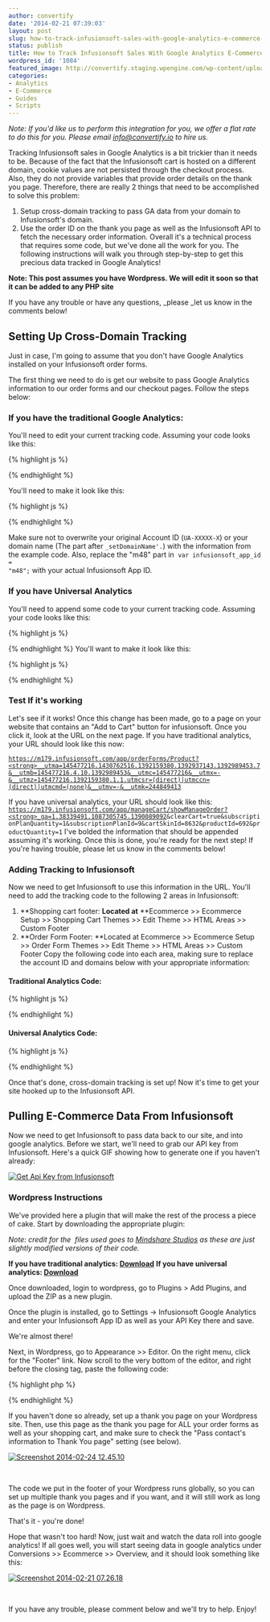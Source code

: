 ```yaml
---
author: convertify
date: '2014-02-21 07:39:03'
layout: post
slug: how-to-track-infusionsoft-sales-with-google-analytics-e-commerce-tracking
status: publish
title: How to Track Infusionsoft Sales With Google Analytics E-Commerce Tracking
wordpress_id: '1084'
featured_image: http://convertify.staging.wpengine.com/wp-content/uploads/2014/02/infusionsoft-google-analytics-ecommerce.jpg
categories:
- Analytics
- E-Commerce
- Guides
- Scripts
---
```

<script type="text/javascript">
	var disqus_identifier = '2670052270';
</script>
_Note: If you'd like us to perform this integration for you, we offer a flat rate to do this for you. Please email [info@convertify.io](mailto:info@convertify.io) to hire us._

Tracking Infusionsoft sales in Google Analytics is a bit trickier than it needs to be. Because of the fact that the Infusionsoft cart is hosted on a different domain, cookie values are not persisted through the checkout process. Also, they do not provide variables that provide order details on the thank you page. Therefore, there are really 2 things that need to be accomplished to solve this problem:

  1. Setup cross-domain tracking to pass GA data from your domain to Infusionsoft's domain.
  2. Use the order ID on the thank you page as well as the Infusionsoft API to fetch the necessary order information.
Overall it's a technical process that requires some code, but we've done all the work for you. The following instructions will walk you through step-by-step to get this precious data tracked in Google Analytics!

**Note: This post assumes you have Wordpress. We will edit it soon so that it can be added to any PHP site**

If you have any trouble or have any questions, _please _let us know in the comments below!

## Setting Up Cross-Domain Tracking

Just in case, I'm going to assume that you don't have Google Analytics installed on your Infusionsoft order forms.

The first thing we need to do is get our website to pass Google Analytics information to our order forms and our checkout pages. Follow the steps below:

### If you have the traditional Google Analytics:

You'll need to edit your current tracking code. Assuming your code looks like this:

{% highlight js %}
<script>// <![CDATA[
  var _gaq = _gaq || []; _gaq.push(['_setAccount', 'UA-12345-1']);  
  _gaq.push(['_setDomainName', 'website.com']); 
  _gaq.push(['_trackPageview']);
  (function() {
    var ga = document.createElement('script');
    ga.type = 'text/javascript';
    ga.async = true;
    ga.src = ('https:' == document.location.protocol ? 'https://ssl' : 'http://www') + '.google-analytics.com/ga.js';
    var s = document.getElementsByTagName('script')[0];s.parentNode.insertBefore(ga, s);
  })();
// ]]></script>
{% endhighlight %}

You'll need to make it look like this:

{% highlight js %}
<script>
    // <![CDATA[
    var _gaq = _gaq || [];
    _gaq.push(['_setAccount', 'UA-12345-1']);
    _gaq.push(['_setDomainName', 'website.com']);
    _gaq.push(['_setAllowLinker', true]);
    _gaq.push(['_trackPageview']);
    var infusionsoft_app_id = "m48"; //replace with your actual APP ID
    (function() {
        var ga = document.createElement('script');
        ga.type = 'text/javascript';
        ga.async = true;
        ga.src = ('https:' == document.location.protocol ? 'https://ssl' : 'http://www') + '.google-analytics.com/ga.js';
        var s = document.getElementsByTagName('script')[0];
        s.parentNode.insertBefore(ga, s);
    })();
    document.addEventListener('DOMContentLoaded', function() {
        var elements = document.querySelectorAll("a");
        Array.prototype.forEach.call(elements, function(el, i) {
            regex = new RegExp(infusionsoft_app_id + ".infusionsoft.com");
            if (regex.test(el.getAttribute("href"))) {
                current_onclick = (typeof el.getAttribute("onclick") == "undefined") ? "" : el.getAttribute("onclick");
                el.setAttribute("onclick", "_gaq.push(['_link', '" + el.getAttribute('href') + "']); return false;" + current_onclick);
            }
        });
    });
    // ]]>
</script>
{% endhighlight %}

Make sure not to overwrite your original Account ID (<code>UA-XXXXX-X</code>) or your domain name (The part after <code>_setDomainName'.</code>) with the information from the example code. Also, replace the "m48" part in  <code>var infusionsoft_app_id = "m48";</code> with your actual Infusionsoft App ID.

### If you have Universal Analytics

You'll need to append some code to your current tracking code. Assuming your code looks like this:

{% highlight js %}
<script>
    // <![CDATA[
    (function(i, s, o, g, r, a, m) {
        i['GoogleAnalyticsObject'] = r;
        i[r] = i[r] || function() {
            (i[r].q = i[r].q || []).push(arguments)
        }, i[r].l = 1 * new Date();
        a = s.createElement(o), m = s.getElementsByTagName(o)[0];
        a.async = 1;
        a.src = g;
        m.parentNode.insertBefore(a, m)
    })(window, document, 'script', '//www.google-analytics.com/analytics.js', 'ga');
    ga('create', 'UA-XXXXX-X', 'website.com');
    ga('send', 'pageview');
    // ]]>
</script>
{% endhighlight %}
You'll want to make it look like this:

{% highlight js %}
<script>
    // <![CDATA[
    (function(i, s, o, g, r, a, m) {
        i['GoogleAnalyticsObject'] = r;
        i[r] = i[r] || function() {
            (i[r].q = i[r].q || []).push(arguments)
        }, i[r].l = 1 * new Date();
        a = s.createElement(o), m = s.getElementsByTagName(o)[0];
        a.async = 1;
        a.src = g;
        m.parentNode.insertBefore(a, m)
    })(window, document, 'script', '//www.google-analytics.com/analytics.js', 'ga');
    ga('create', 'UA-XXXXX-X', 'website.com');
    ga('send', 'pageview');
    ga('require', 'linker');
    ga('linker:autoLink', ['m179.infusionsoft.com']); //don't forget to use your own app ID!
    // ]]>
</script>
{% endhighlight %}

### Test If it's working

Let's see if it works! Once this change has been made, go to a page on your website that contains an "Add to Cart" button for infusionsoft. Once you click it, look at the URL on the next page. If you have traditional analytics, your URL should look like this now:

<code>https://m179.infusionsoft.com/app/orderForms/Product?<strong>__utma=145477216.1430762516.1392159380.1392937143.1392989453.7&__utmb=145477216.4.10.1392989453&__utmc=145477216&__utmx=-&__utmz=145477216.1392159380.1.1.utmcsr=(direct)|utmccn=(direct)|utmcmd=(none)&__utmv=-&__utmk=244849413</strong></code>

If you have universal analytics, your URL should look like this: <code>https://m179.infusionsoft.com/app/manageCart/showManageOrder?<strong>_ga=1.38339491.1087305745.1390089092</strong>&clearCart=true&subscriptionPlanQuantity=1&subscriptionPlanId=9&cartSkinId=8632&productId=692&productQuantity=1</code> I've bolded the information that should be appended assuming it's working. Once this is done, you're ready for the next step! If you're having trouble, please let us know in the comments below!

### Adding Tracking to Infusionsoft

Now we need to get Infusionsoft to use this information in the URL. You'll need to add the tracking code to the following 2 areas in Infusionsoft:

  1. **Shopping cart footer: **Located at** **Ecommerce >> Ecommerce Setup >> Shopping Cart Themes >> Edit Theme >> HTML Areas >> Custom Footer
  2. **Order Form Footer: **Located at Ecommerce >> Ecommerce Setup >> Order Form Themes >> Edit Theme >> HTML Areas >> Custom Footer
Copy the following code into each area, making sure to replace the account ID and domains below with your appropriate information:

#### Traditional Analytics Code:

{% highlight js %}
<script>
    // <![CDATA[
    var _gaq = _gaq || [];
    _gaq.push(['_setAccount', 'UA-12345-1']);
    _gaq.push(['_setDomainName', 'm179.infusionsoft.com']);
    _gaq.push(['_setAllowLinker', true]);
    _gaq.push(['_trackPageview']);
    // ]]>
</script>
{% endhighlight %}

#### Universal Analytics Code:

{% highlight js %}
<script>// <![CDATA[
(function(i,s,o,g,r,a,m){i['GoogleAnalyticsObject']=r;i[r]=i[r]||function(){ (i[r].q=i[r].q||[]).push(arguments)},i[r].l=1*new Date();a=s.createElement(o), m=s.getElementsByTagName(o)[0];a.async=1;a.src=g;m.parentNode.insertBefore(a,m) })(window,document,'script','//www.google-analytics.com/analytics.js','ga');

ga('create', <strong>'UA-XXXXXX-01', 'm179.infusionsoft.com' 'auto', {
  'allowLinker': true
});
ga('require', 'linker');
ga('linker:autoLink', ['website.com'] ); //replace with your actual domain
ga('send', 'pageview');
// ]]></script>
{% endhighlight %}

Once that's done, cross-domain tracking is set up! Now it's time to get your site hooked up to the Infusionsoft API.

## Pulling E-Commerce Data From Infusionsoft

Now we need to get Infusionsoft to pass data back to our site, and into google analytics. Before we start, we'll need to grab our API key from Infusionsoft. Here's a quick GIF showing how to generate one if you haven't already:

[![Get Api Key from Infusionsoft](http://convertify.wpengine.com/wp-content/uploads/2014/02/Untitled.gif)](http://convertify.wpengine.com/wp-content/uploads/2014/02/Untitled.gif)

### Wordpress Instructions

We've provided here a plugin that will make the rest of the process a piece of cake. Start by downloading the appropriate plugin:

_Note: credit for the  files used goes to [Mindshare Studios](https://github.com/mindsharestudios/infusionsoft-google-analytics) as these are just slightly modified versions of their code._

**If you have traditional analytics: [Download](http://landersoptimized.com/static/infusionsoft-google-analytics/wp-traditional.zip)**
**If you have universal analytics: [Download](http://landersoptimized.com/static/infusionsoft-google-analytics/wp-universal.zip)**

Once downloaded, login to wordpress, go to Plugins > Add Plugins, and upload the ZIP as a new plugin.

Once the plugin is installed, go to Settings -> Infusionsoft Google Analytics and enter your Infusionsoft App ID as well as your API Key there and save.

We're almost there!

Next, in Wordpress, go to Appearance >> Editor. On the right menu, click for the "Footer" link. Now scroll to the very bottom of the editor, and right before the closing <code></code> tag, paste the following code:

{% highlight php %}
<?php isset($_REQUEST['orderId']) && do_shortcode('[infusionsoft-google-analytics]'); ?>
{% endhighlight %}

If you haven't done so already, set up a thank you page on your Wordpress site. Then, use this page as the thank you page for ALL your order forms as well as your shopping cart, and make sure to check the "Pass contact's information to Thank You page" setting (see below).

[![Screenshot 2014-02-24 12.45.10](http://convertify.wpengine.com/wp-content/uploads/2014/02/Screenshot-2014-02-24-12.45.10.png)](http://convertify.wpengine.com/wp-content/uploads/2014/02/Screenshot-2014-02-24-12.45.10.png)

 

The code we put in the footer of your Wordpress runs globally, so you can set up multiple thank you pages and if you want, and it will still work as long as the page is on Wordpress.

That's it - you're done!

Hope that wasn't too hard! Now, just wait and watch the data roll into google analytics! If all goes well, you will start seeing data in google analytics under Conversions >> Ecommerce >> Overview, and it should look something like this:

[![Screenshot 2014-02-21 07.26.18](http://convertify.wpengine.com/wp-content/uploads/2014/02/Screenshot-2014-02-21-07.26.181.png)](http://convertify.wpengine.com/wp-content/uploads/2014/02/Screenshot-2014-02-21-07.26.181.png)

 

If you have any trouble, please comment below and we'll try to help. Enjoy!

 
